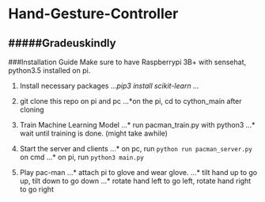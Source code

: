# Hand-Gesture-Controller
#####Gradeuskindly
---
###Installation Guide
Make sure to have Raspberrypi 3B+ with sensehat, python3.5 installed on pi.

1. Install necessary packages
...*pip3 install scikit-learn
...* <explain how install cython>

2. git clone this repo on pi and pc
...*on the pi, cd to cython_main after cloning

3. Train Machine Learning Model
...* run pacman_train.py with python3
...* wait until training is done. (might take awhile)

4. Start the server and clients
...* on pc, run ``` python run pacman_server.py ``` on cmd
...* on pi, run ``` python3 main.py ```

5. Play pac-man
...* attach pi to glove and wear glove.
...* tilt hand up to go up, tilt down to go down
...* rotate hand left to go left, rotate hand right to go right